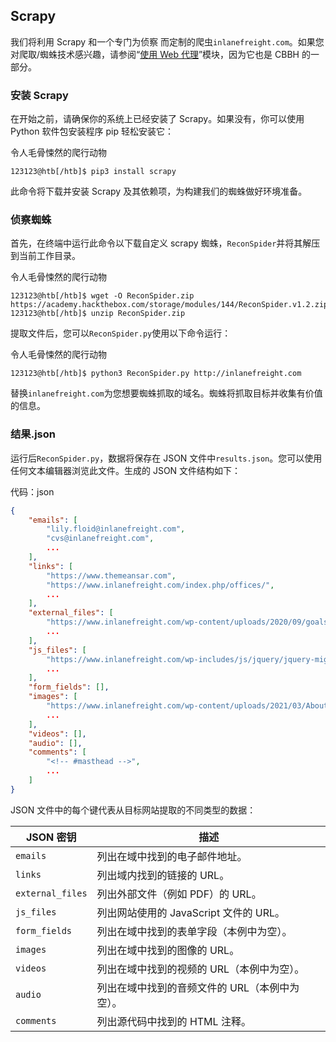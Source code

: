 ## Scrapy

我们将利用 Scrapy 和一个专门为侦察 而定制的爬虫`inlanefreight.com`。如果您对爬取/蜘蛛技术感兴趣，请参阅“[使用 Web 代理](https://academy.hackthebox.com/module/details/110)”模块，因为它也是 CBBH 的一部分。

### 安装 Scrapy

在开始之前，请确保你的系统上已经安装了 Scrapy。如果没有，你可以使用 Python 软件包安装程序 pip 轻松安装它：

 令人毛骨悚然的爬行动物

```apl
123123@htb[/htb]$ pip3 install scrapy
```

此命令将下载并安装 Scrapy 及其依赖项，为构建我们的蜘蛛做好环境准备。

### 侦察蜘蛛

首先，在终端中运行此命令以下载自定义 scrapy 蜘蛛，`ReconSpider`并将其解压到当前工作目录。

 令人毛骨悚然的爬行动物

```apl
123123@htb[/htb]$ wget -O ReconSpider.zip https://academy.hackthebox.com/storage/modules/144/ReconSpider.v1.2.zip
123123@htb[/htb]$ unzip ReconSpider.zip 
```

提取文件后，您可以`ReconSpider.py`使用以下命令运行：

 令人毛骨悚然的爬行动物

```apl
123123@htb[/htb]$ python3 ReconSpider.py http://inlanefreight.com
```

替换`inlanefreight.com`为您想要蜘蛛抓取的域名。蜘蛛将抓取目标并收集有价值的信息。

### 结果.json

运行后`ReconSpider.py`，数据将保存在 JSON 文件中`results.json`。您可以使用任何文本编辑器浏览此文件。生成的 JSON 文件结构如下：

代码：json

```json
{
    "emails": [
        "lily.floid@inlanefreight.com",
        "cvs@inlanefreight.com",
        ...
    ],
    "links": [
        "https://www.themeansar.com",
        "https://www.inlanefreight.com/index.php/offices/",
        ...
    ],
    "external_files": [
        "https://www.inlanefreight.com/wp-content/uploads/2020/09/goals.pdf",
        ...
    ],
    "js_files": [
        "https://www.inlanefreight.com/wp-includes/js/jquery/jquery-migrate.min.js?ver=3.3.2",
        ...
    ],
    "form_fields": [],
    "images": [
        "https://www.inlanefreight.com/wp-content/uploads/2021/03/AboutUs_01-1024x810.png",
        ...
    ],
    "videos": [],
    "audio": [],
    "comments": [
        "<!-- #masthead -->",
        ...
    ]
}
```

JSON 文件中的每个键代表从目标网站提取的不同类型的数据：

| JSON 密钥        | 描述                                           |
| ---------------- | ---------------------------------------------- |
| `emails`         | 列出在域中找到的电子邮件地址。                 |
| `links`          | 列出域内找到的链接的 URL。                     |
| `external_files` | 列出外部文件（例如 PDF）的 URL。               |
| `js_files`       | 列出网站使用的 JavaScript 文件的 URL。         |
| `form_fields`    | 列出在域中找到的表单字段（本例中为空）。       |
| `images`         | 列出在域中找到的图像的 URL。                   |
| `videos`         | 列出在域中找到的视频的 URL（本例中为空）。     |
| `audio`          | 列出在域中找到的音频文件的 URL（本例中为空）。 |
| `comments`       | 列出源代码中找到的 HTML 注释。                 |
